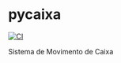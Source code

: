 # pycaixa

[![CI](https://github.com/hermanoudi/pycaixa/actions/workflows/main.yml/badge.svg)](https://github.com/hermanoudi/pycaixa/actions/workflows/main.yml)

Sistema de Movimento de Caixa
